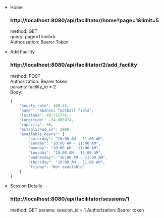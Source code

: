 -   Home

    ### http://localhost:8080/api/facilitator/home?page=1&limit=5

    method: GET  
    query: page=1 limit=5  
    Authorization: Bearer Token

-   Add Facility

    ### http://localhost:8080/api/facilitator/2/add_facility

    method: POST  
    Authorization: Bearer token  
    params: facility_id = 2  
    Body:

    ```js
    {
        "hourly_rate": 100.45,
        "name": "Abahoni football field",
        "latitude": 40.712776,
        "longitude": -74.005974,
        "capacity": 30,
        "established_in": 1980,
        "available_hours": {
            "saturday": "10:00 AM - 11:00 AM",
            "sunday": "10:00 AM - 11:00 AM",
            "monday": "10:00 AM - 11:00 AM",
            "tuesday": "10:00 AM - 11:00 AM",
            "wednesday": "10:00 AM - 11:00 AM",
            "thursday": "10:00 AM - 11:00 AM",
            "friday": "Not available"
        }
    }
    ```

-   Session Details

    ### http://localhost:8080/api/facilitator/sessions/1

    method: GET
    params: session_id = 1
    Authorization: Bearer token
